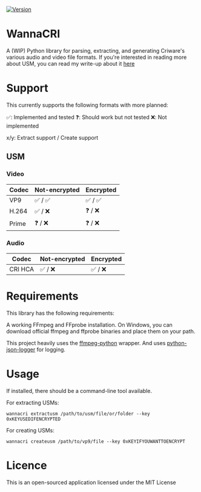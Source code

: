 [![Version](https://img.shields.io/pypi/v/wannacri.svg)](https://pypi.org/project/WannaCRI)

WannaCRI
========
A (WIP) Python library for parsing, extracting, and generating Criware's various audio and video file formats.
If you're interested in reading more about USM, you can read my write-up about it [here](https://listed.to/@donmai/24921/criware-s-usm-format-part-1)

Support
=======
This currently supports the following formats with more planned:

✅: Implemented and tested ❓: Should work but not tested ❌: Not implemented

x/y: Extract support / Create support

## USM

### Video

| Codec | Not-encrypted | Encrypted |
| ----- | ----- | ----- |
| VP9 | ✅ / ✅  | ✅ / ✅  |
| H.264 | ✅ / ❌ | ❓ / ❌ |
| Prime | ❓ / ❌ | ❓ / ❌ |

### Audio

| Codec | Not-encrypted | Encrypted |
| ----- | ----- | ----- |
| CRI HCA | ✅ / ❌ | ✅ / ❌ |

Requirements
============
This library has the following requirements:

A working FFmpeg and FFprobe installation. On Windows, you can download official ffmpeg and ffprobe binaries and place them on your path.

This project heavily uses the [ffmpeg-python](https://pypi.org/project/ffmpeg-python) wrapper. And uses [python-json-logger](https://pypi.org/project/python-json-logger) for logging.

Usage
=====
If installed, there should be a command-line tool available.

For extracting USMs:

`wannacri extractusm /path/to/usm/file/or/folder --key 0xKEYUSEDIFENCRYPTED`

For creating USMs:

`wannacri createusm /path/to/vp9/file --key 0xKEYIFYOUWANTTOENCRYPT`

Licence
=======
This is an open-sourced application licensed under the MIT License


